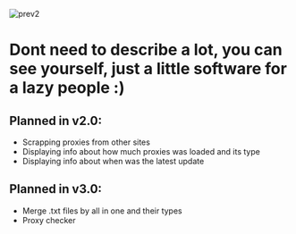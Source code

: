 ![prev2](https://github.com/iBenji/Public-Proxy-Scraper/assets/6734985/d9267d02-2554-42ea-8d53-e1e65907d053)

# Dont need to describe a lot, you can see yourself, just a little software for a lazy people :)

## Planned in v2.0:
- Scrapping proxies from other sites
- Displaying info about how much proxies was loaded and its type
- Displaying info about when was the latest update


## Planned in v3.0:
- Merge .txt files by all in one and their types
- Proxy checker
